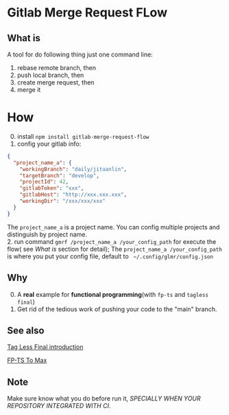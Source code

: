 # Gitlab Merge Request FLow

## What is
A tool for do following thing just one command line: 
 1. rebase remote branch, then
 2. push local branch, then
 3. create merge request, then
 4. merge it
 
# How
0. install `npm install gitlab-merge-request-flow`
1. config your gitlab info: 
```json
{
  "project_name_a": {
    "workingBranch": "daily/jituanlin",
    "targetBranch": "develop",
    "projectId": 42,
    "gitlabToken": "xxx",
    "gitlabHost": "http://xxx.xxx.xxx",
    "workingDir": "/xxx/xxx/xxx"
  }
}
```
The `project_name_a` is a project name. You can config multiple projects
and distinguish by project name.   
2. run command `gmrf /project_name_a /your_config_path` for execute the flow(
see *What is* section for detail);
The `project_name_a /your_config_path` is where you put your config file,
default to ` ~/.config/glmr/config.json`

## Why
0. A **real** example for **functional programming**(with `fp-ts` and `tagless final`) 
1. Get rid of the tedious work of pushing your code to the "main" branch.

## See also
[Tag Less Final introduction](https://dev.to/gcanti/functional-design-tagless-final-332k)

[FP-TS To Max](https://github.com/gcanti/fp-ts/blob/master/tutorials/fp-ts-to-the-max-II.ts)


## Note
Make sure know what you do before run it, *SPECIALLY WHEN YOUR REPOSITORY INTEGRATED WITH CI*.
